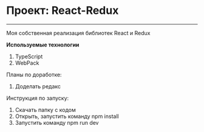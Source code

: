 # Проект: React-Redux
----------------------------------

Моя собственная реализация библиотек React и Redux

**Используемые технологии**
1. TypeScript
2. WebPack

Планы по доработке:
1. Доделать редакс

Инструкция по запуску:
1. Скачать папку с кодом
2. Открыть, запустить команду npm install
3. Запустить команду npm run dev
